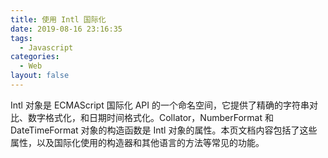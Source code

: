 ```yaml
---
title: 使用 Intl 国际化
date: 2019-08-16 23:16:35
tags:
  - Javascript
categories:
  - Web
layout: false
---
```


Intl 对象是 ECMAScript 国际化 API 的一个命名空间，它提供了精确的字符串对比、数字格式化，和日期时间格式化。Collator，NumberFormat 和 DateTimeFormat 对象的构造函数是 Intl 对象的属性。本页文档内容包括了这些属性，以及国际化使用的构造器和其他语言的方法等常见的功能。
